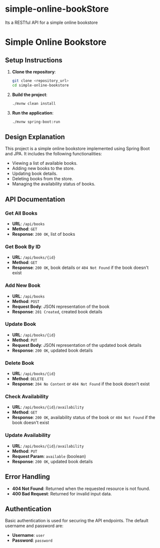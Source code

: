 # simple-online-bookStore
Its a RESTful API for a simple online bookstore

# Simple Online Bookstore

## Setup Instructions

1. **Clone the repository**:
    ```bash
    git clone <repository_url>
    cd simple-online-bookstore
    ```

2. **Build the project**:
    ```bash
    ./mvnw clean install
    ```

3. **Run the application**:
    ```bash
    ./mvnw spring-boot:run
    ```

## Design Explanation

This project is a simple online bookstore implemented using Spring Boot and JPA. It includes the following functionalities:
- Viewing a list of available books.
- Adding new books to the store.
- Updating book details.
- Deleting books from the store.
- Managing the availability status of books.

## API Documentation

### Get All Books
- **URL**: `/api/books`
- **Method**: `GET`
- **Response**: `200 OK`, list of books

### Get Book By ID
- **URL**: `/api/books/{id}`
- **Method**: `GET`
- **Response**: `200 OK`, book details or `404 Not Found` if the book doesn't exist

### Add New Book
- **URL**: `/api/books`
- **Method**: `POST`
- **Request Body**: JSON representation of the book
- **Response**: `201 Created`, created book details

### Update Book
- **URL**: `/api/books/{id}`
- **Method**: `PUT`
- **Request Body**: JSON representation of the updated book details
- **Response**: `200 OK`, updated book details

### Delete Book
- **URL**: `/api/books/{id}`
- **Method**: `DELETE`
- **Response**: `204 No Content` or `404 Not Found` if the book doesn't exist

### Check Availability
- **URL**: `/api/books/{id}/availability`
- **Method**: `GET`
- **Response**: `200 OK`, availability status of the book or `404 Not Found` if the book doesn't exist

### Update Availability
- **URL**: `/api/books/{id}/availability`
- **Method**: `PUT`
- **Request Param**: `available` (boolean)
- **Response**: `200 OK`, updated book details

## Error Handling

- **404 Not Found**: Returned when the requested resource is not found.
- **400 Bad Request**: Returned for invalid input data.

## Authentication

Basic authentication is used for securing the API endpoints. The default username and password are:

- **Username**: `user`
- **Password**: `password`
